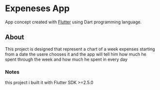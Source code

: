 # Expeneses App

App concept created with [Flutter](https://flutter.dev/) using Dart programming language.

## About

This project is designed that represent a chart of a week expenses starting from a date the usere chooses it and the app will tell him how much he spent through the week and how much he spent in every day 

### Notes
this project i built it with Flutter SDK >=2.5.0

